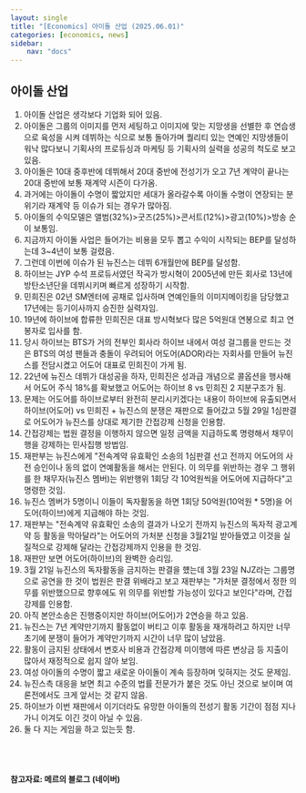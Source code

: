 ```yaml
---
layout: single
title: "[Economics] 아이돌 산업 (2025.06.01)"
categories: [economics, news]
sidebar:
    nav: "docs"
---
```


## 아이돌 산업
1. 아이돌 산업은 생각보다 기업화 되어 있음.
1. 아이돌은 그룹의 이미지를 먼저 세팅하고 이미지에 맞는 지망생을 선별한 후 연습생으로 육성을 시켜 데뷔하는 식으로 보통 돌아가며 퀄리티 있는 연예인 지망생들이 워낙 많다보니 기획사의 프로듀싱과 마케팅 등 기획사의 실력을 성공의 척도로 보고 있음.
1. 아이돌은 10대 중후반에 데뷔해서 20대 중반에 전성기가 오고 7년 계약이 끝나는 20대 중반에 보통 재계약 시즌이 다가옴.
1. 과거에는 아이돌이 수명이 짧았지만 세대가 올라갈수록 아이돌 수명이 연장되는 분위기라 재계약 등 이슈가 되는 경우가 많아짐.
1. 아이돌의 수익모델은 앨범(32%)>굿즈(25%)>콘서트(12%)>광고(10%)>방송 순이 보통임.
1. 지금까지 아이돌 사업은 들어가는 비용을 모두 뽑고 수익이 시작되는 BEP를 달성하는데 3~4년이 보통 걸렸음.
1. 그런데 이번에 이슈가 된 뉴진스는 데뷔 6개월만에 BEP를 달성함.
1. 하이브는 JYP 수석 프로듀서였던 작곡가 방시혁이 2005년에 만든 회사로 13년에 방탄소년단을 데뷔시키며 빠르게 성장하기 시작함.
1. 민희진은 02년 SM엔터에 공채로 입사하며 연예인들의 이미지메이킹을 담당했고 17년에는 등기이사까지 승진한 실력자임.
1. 19년에 하이브에 합류한 민희진은 대표 방시혁보다 많은 5억원대 연봉으로 최고 연봉자로 입사를 함.
1. 당시 하이브는 BTS가 거의 전부인 회사라 하이브 내에서 여성 걸그룹을 만드는 것은 BTS의 여성 팬들과 충돌이 우려되어 어도어(ADOR)라는 자회사를 만들어 뉴진스를 전담시켰고 어도어 대표로 민희진이 가게 됨.
1. 22년에 뉴진스 데뷔가 대성공을 하자, 민희진은 성과급 개념으로 콜옵션을 행사해서 어도어 주식 18%를 확보했고 어도어는 하이브 8 vs 민희진 2 지분구조가 됨.
1. 문제는 어도어를 하이브로부터 완전히 분리시키겠다는 내용이 하이브에 유출되면서 하이브(어도어) vs 민희진 + 뉴진스의 분쟁은 재판으로 들어갔고 5월 29일 1심판결로 어도어가 뉴진스를 상대로 제기한 간접강제 신청을 인용함.
1. 간접강제는 법원 결정을 이행하지 않으면 일정 금액을 지급하도록 명령해서 채무이행을 강제하는 민사집행 방법임.
1. 재판부는 뉴진스에게 "전속계약 유효확인 소송의 1심판결 선고 전까지 어도어의 사전 승인이나 동의 없이 연예활동을 해서는 안된다. 이 의무를 위반하는 경우 그 행위를 한 채무자(뉴진스 멤버)는 위반행위 1회당 각 10억원씩을 어도어에 지급하다"고 명령한 것임.
1. 뉴진스 멤버가 5명이니 이들이 독자활동을 하면 1회당 50억원(10억원 * 5명)을 어도어(하이브)에게 지급해야 하는 것임.
1. 재판부는 "전속계약 유효확인 소송의 결과가 나오기 전까지 뉴진스의 독자적 광고계약 등 활동을 막아달라"는 어도어의 가처분 신청을 3월21일 받아들였고 이것을 실질적으로 강제해 달라는 간접강제까지 인용을 한 것임.
1. 재판만 보면 어도어(하이브)의 완벽한 승리임.
1. 3월 21일 뉴진스의 독자활동을 금지하는 판결을 헀는데 3월 23일 NJZ라는 그룹명으로 공연을 한 것이 법원은 판결 위배라고 보고 재판부는 "가처분 결정에서 정한 의무를 위반했으므로 향후에도 위 의무를 위반할 가능성이 있다고 보인다"라며, 간접강제를 인용함.
1. 아직 본안소송은 진행중이지만 하이브(어도어)가 2연승을 하고 있음.
1. 뉴진스는 7년 계약만기까지 활동없이 버티고 이후 활동을 재개하려고 하지만 너무 초기에 분쟁이 들어가 계약만기까지 시간이 너무 많이 남았음.
1. 활동이 금지된 상태에서 변호사 비용과 간접강제 미이행에 따른 변상금 등 지출이 많아서 재정적으로 쉽지 않아 보임.
1. 여성 아이돌의 수명이 짧고 새로운 아이돌이 계속 등장하며 잊혀지는 것도 문제임.
1. 뉴진스측 대응을 보면 최고 수준의 법률 전문가가 붙은 것도 아닌 것으로 보이며 여론전에서도 크게 앞서는 것 같지 않음.
1. 하이브가 이번 재판에서 이기더라도 유망한 아이돌의 전성기 활동 기간이 점점 지나가니 이겨도 이긴 것이 아닐 수 있음.
1. 둘 다 지는 게임을 하고 있는듯 함.



<br/>
<br/>

#### 참고자료: 메르의 블로그 (네이버)